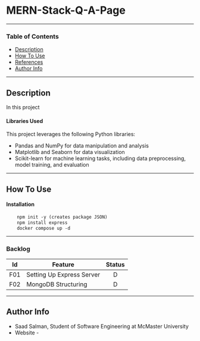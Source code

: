 # MERN-Stack-Q-A-Page
---

### Table of Contents


- [Description](#description)
- [How To Use](#how-to-use)
- [References](#references)
- [Author Info](#author-info)

---
## Description

In this project

#### Libraries Used

This project leverages the following Python libraries:

- Pandas and NumPy for data manipulation and analysis
- Matplotlib and Seaborn for data visualization
- Scikit-learn for machine learning tasks, including data preprocessing, model training, and evaluation

---

## How To Use

#### Installation
```html
    npm init -y (creates package JSON)
    npm install express
    docker compose up -d
```

---

### Backlog 
| Id  | Feature  | Status  |
|:-:  |---       | :-:     |
| F01 | Setting Up Express Server |  D |
| F02 | MongoDB Structuring |  D |  


---

## Author Info

- Saad Salman, Student of Software Engineering at McMaster University
- Website - []()